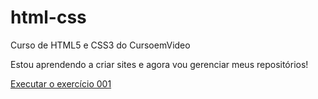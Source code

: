 # html-css
 Curso de HTML5 e CSS3 do CursoemVideo

 Estou aprendendo a criar sites e agora vou gerenciar meus repositórios!

<a href="https://cauanogueira.github.io/html-css/exercicios/ex001/index.html">Executar o exercício 001</a>